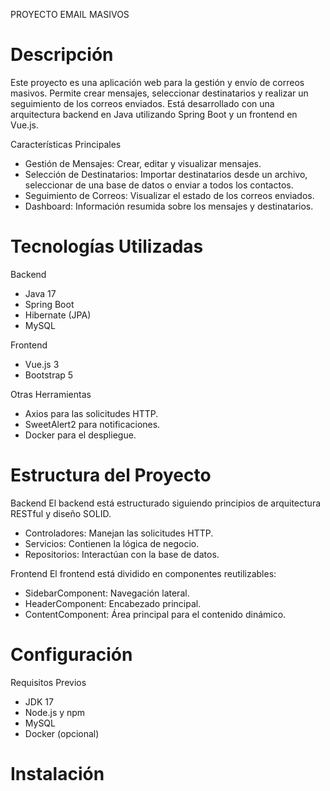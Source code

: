 PROYECTO EMAIL MASIVOS

# Descripción #
Este proyecto es una aplicación web para la gestión y envío de correos masivos. Permite crear mensajes, seleccionar destinatarios y realizar un seguimiento de los correos enviados. Está desarrollado con una arquitectura backend en Java utilizando Spring Boot y un frontend en Vue.js. 

Características Principales 
* Gestión de Mensajes: Crear, editar y visualizar mensajes. 
* Selección de Destinatarios: Importar destinatarios desde un archivo, seleccionar de una base de datos o enviar a todos los contactos. 
* Seguimiento de Correos: Visualizar el estado de los correos enviados. 
* Dashboard: Información resumida sobre los mensajes y destinatarios. 

# Tecnologías Utilizadas #

Backend 
* Java 17 
* Spring Boot 
* Hibernate (JPA) 
* MySQL 

Frontend 
* Vue.js 3 
* Bootstrap 5 

Otras Herramientas 
* Axios para las solicitudes HTTP. 
* SweetAlert2 para notificaciones. 
* Docker para el despliegue. 

# Estructura del Proyecto #

Backend 
El backend está estructurado siguiendo principios de arquitectura RESTful y diseño SOLID. 
* Controladores: Manejan las solicitudes HTTP. 
* Servicios: Contienen la lógica de negocio. 
* Repositorios: Interactúan con la base de datos. 

Frontend 
El frontend está dividido en componentes reutilizables: 
* SidebarComponent: Navegación lateral. 
* HeaderComponent: Encabezado principal. 
* ContentComponent: Área principal para el contenido dinámico. 

# Configuración # 

Requisitos Previos 
* JDK 17 
* Node.js y npm 
* MySQL 
* Docker (opcional)

# Instalación #
